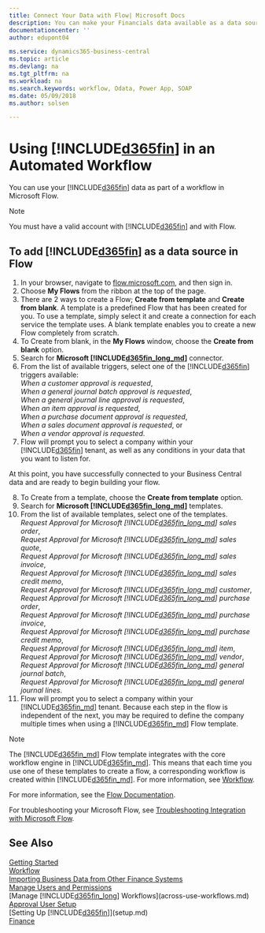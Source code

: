 ```yaml
---
title: Connect Your Data with Flow| Microsoft Docs
description: You can make your Financials data available as a data source and specify an OData URL of your web services to build an automated workflow.
documentationcenter: ''
author: edupont04

ms.service: dynamics365-business-central
ms.topic: article
ms.devlang: na
ms.tgt_pltfrm: na
ms.workload: na
ms.search.keywords: workflow, Odata, Power App, SOAP
ms.date: 05/09/2018
ms.author: solsen

---
```

# Using [!INCLUDE[d365fin](includes/d365fin_md.md)] in an Automated Workflow
You can use your [!INCLUDE[d365fin](includes/d365fin_md.md)] data as part of a workflow in Microsoft Flow.  

> [!NOTE]  
>   You must have a valid account with [!INCLUDE[d365fin](includes/d365fin_md.md)] and with Flow.  

## To add [!INCLUDE[d365fin](includes/d365fin_md.md)] as a data source in Flow
1. In your browser, navigate to [flow.microsoft.com](https://flow.microsoft.com/en-us/), and then sign in.
2. Choose **My Flows** from the ribbon at the top of the page.
3. There are 2 ways to create a Flow; **Create from template** and **Create from blank**. A template is a predefined Flow that has been created for you.  To use a template, simply select it and create a connection for each service the template uses. A blank template enables you to create a new Flow completely from scratch.
4. To Create from blank, in the **My Flows** window, choose the **Create from blank** option.
5. Search for **Microsoft [!INCLUDE[d365fin_long_md](includes/d365fin_long_md.md)]** connector.
6. From the list of available triggers, select one of the [!INCLUDE[d365fin](includes/d365fin_md.md)] triggers available:  
    *When a customer approval is requested*,  
    *When a general journal batch approval is requested*,  
    *When a general journal line approval is requested*,  
    *When an item approval is requested*,  
    *When a purchase document approval is requested*,  
    *When a sales document approval is requested*, or  
    *When a vendor approval is requested*.
7. Flow will prompt you to select a company within your [!INCLUDE[d365fin](includes/d365fin_md.md)] tenant, as well as any conditions in your data that you want to listen for.

At this point, you have successfully connected to your Business Central data and are ready to begin building your flow.

8. To Create from a template, choose the **Create from template** option.
9. Search for **Microsoft [!INCLUDE[d365fin_long_md](includes/d365fin_long_md.md)]** templates.
10. From the list of available templates, select one of the templates.  
    *Request Approval for Microsoft [!INCLUDE[d365fin_long_md](includes/d365fin_long_md.md)] sales order*,  
    *Request Approval for Microsoft [!INCLUDE[d365fin_long_md](includes/d365fin_long_md.md)] sales quote*,  
    *Request Approval for Microsoft [!INCLUDE[d365fin_long_md](includes/d365fin_long_md.md)] sales invoice*,  
    *Request Approval for Microsoft [!INCLUDE[d365fin_long_md](includes/d365fin_long_md.md)] sales credit memo*,  
    *Request Approval for Microsoft [!INCLUDE[d365fin_long_md](includes/d365fin_long_md.md)] customer*,  
    *Request Approval for Microsoft [!INCLUDE[d365fin_long_md](includes/d365fin_long_md.md)] purchase order*,  
    *Request Approval for Microsoft [!INCLUDE[d365fin_long_md](includes/d365fin_long_md.md)] purchase invoice*,  
    *Request Approval for Microsoft [!INCLUDE[d365fin_long_md](includes/d365fin_long_md.md)] purchase credit memo*,  
    *Request Approval for Microsoft [!INCLUDE[d365fin_long_md](includes/d365fin_long_md.md)] item*,  
    *Request Approval for Microsoft [!INCLUDE[d365fin_long_md](includes/d365fin_long_md.md)] vendor*,  
    *Request Approval for Microsoft [!INCLUDE[d365fin_long_md](includes/d365fin_long_md.md)] general journal batch*,  
    *Request Approval for Microsoft [!INCLUDE[d365fin_long_md](includes/d365fin_long_md.md)] general journal lines*.  
11. Flow will prompt you to select a company within your [!INCLUDE[d365fin_md](includes/d365fin_md.md)] tenant. Because each step in the flow is independent of the next, you may be required to define the company multiple times when using a [!INCLUDE[d365fin_md](includes/d365fin_md.md)] Flow template.

> [!NOTE]  
> The [!INCLUDE[d365fin_md](includes/d365fin_md.md)] Flow template integrates with the core workflow engine in [!INCLUDE[d365fin_md](includes/d365fin_md.md)]. This means that each time you use one of these templates to create a flow, a corresponding workflow is created within [!INCLUDE[d365fin_md](includes/d365fin_md.md)]. For more information, see [Workflow](across-workflow.md).

For more information, see the [Flow Documentation](https://docs.microsoft.com/en-us/flow/getting-started).

For troubleshooting your Microsoft Flow, see [Troubleshooting Integration with Microsoft Flow](across-troubleshooting-how-use-financials-data-source-flow.md).

## See Also
[Getting Started](product-get-started.md)  
[Workflow](across-workflow.md)  
[Importing Business Data from Other Finance Systems](across-import-data-configuration-packages.md)  
[Manage Users and Permissions](ui-how-users-permissions.md)   
[Manage [!INCLUDE[d365fin_long](includes/d365fin_long_md.md)] Workflows](across-use-workflows.md)  
[Approval User Setup](across-how-to-set-up-approval-users.md)  
[Setting Up [!INCLUDE[d365fin](includes/d365fin_md.md)]](setup.md)  
[Finance](finance.md)  
